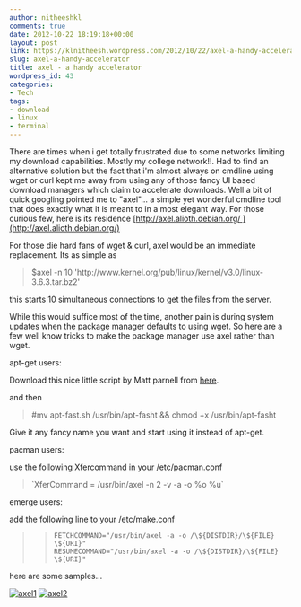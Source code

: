 ```yaml
---
author: nitheeshkl
comments: true
date: 2012-10-22 18:19:18+00:00
layout: post
link: https://klnitheesh.wordpress.com/2012/10/22/axel-a-handy-accelerator/
slug: axel-a-handy-accelerator
title: axel - a handy accelerator
wordpress_id: 43
categories:
- Tech
tags:
- download
- linux
- terminal
---
```


There are times when i get totally frustrated due to some networks limiting my download capabilities. Mostly my college network!!. Had to find an alternative solution but the fact that i'm almost always on cmdline using wget or curl kept me away from using any of those fancy UI based download managers which claim to accelerate downloads. Well a bit of quick googling pointed me to "axel"... a simple yet wonderful cmdline tool that does exactly what it is meant to in a most elegant way. For those curious few, here is its residence [http://axel.alioth.debian.org/ ](http://axel.alioth.debian.org/)

For those die hard fans of wget &amp; curl, axel would be an immediate replacement. Its as simple as


<blockquote>$axel -n 10 'http://www.kernel.org/pub/linux/kernel/v3.0/linux-3.6.3.tar.bz2'</blockquote>


this starts 10 simultaneous connections to get the files from the server.

While this would suffice most of the time, another pain is during system updates when the package manager defaults to using wget. So here are a few well know tricks to make the package manager use axel rather than wget.



apt-get users:

Download this nice little script by Matt parnell from [here](http://www.mattparnell.com/linux/apt-fast/apt-fast.sh).

and then


<blockquote>#mv apt-fast.sh /usr/bin/apt-fasht &amp;&amp; chmod +x /usr/bin/apt-fasht</blockquote>


Give it any fancy name you want and start using it instead of apt-get.



pacman users:

use the following Xfercommand in your /etc/pacman.conf


<blockquote>`XferCommand = /usr/bin/axel -n 2 -v -a -o %o %u`</blockquote>


emerge users:

add the following line to your /etc/make.conf


<blockquote>

>     
>     FETCHCOMMAND="/usr/bin/axel -a -o /\${DISTDIR}/\${FILE} \${URI}"
>     RESUMECOMMAND="/usr/bin/axel -a -o /\${DISTDIR}/\${FILE} \${URI}"
> 
> 
</blockquote>


here are some samples...

[![axel1](http://klnitheesh.files.wordpress.com/2014/06/axel1.jpg?w=300)](https://klnitheesh.files.wordpress.com/2014/06/axel1.jpg) [![axel2](http://klnitheesh.files.wordpress.com/2014/06/axel2.jpg?w=300)](https://klnitheesh.files.wordpress.com/2014/06/axel2.jpg)


